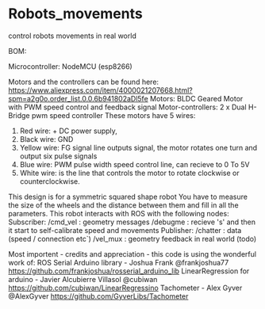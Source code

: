 # Robots_movements
control robots movements in real world

BOM:

Microcontroller: NodeMCU (esp8266)

Motors and the controllers can be found here: https://www.aliexpress.com/item/4000021207668.html?spm=a2g0o.order_list.0.0.6b941802aDl5fe
Motors: BLDC Geared Motor with PWM speed control and feedback signal
Motor-controllers: 2 x Dual H-Bridge pwm speed controller
These motors have 5 wires:
1. Red wire: + DC power supply, 
2. Black wire: GND
3. Yellow wire: FG signal line outputs signal, the motor rotates one turn and output six pulse signals
4. Blue wire: PWM pulse width speed control line, can recieve to 0 To 5V
5. White wire: is the line that controls the motor to rotate clockwise or counterclockwise. 

This design is for a symmetric squared shape robot
You have to measure the size of the wheels and the distance between them and fill in all the parameters.
This robot interacts with ROS with the following nodes:
  Subscriber:
    /cmd_vel : geometry messages
    /debugme : recieve 's' and then it start to self-calibrate speed and movements
  Publisher:
    /chatter : data (speed / connection etc`)
    /vel_mux : geometry feedback in real world (todo)
    
Most importent - credits and appreciation - this code is using the wonderful work of:
  ROS Serial Arduino library - Joshua Frank @frankjoshua77 https://github.com/frankjoshua/rosserial_arduino_lib
  LinearRegression for arduino - Javier Alcubierre Villasol @cubiwan https://github.com/cubiwan/LinearRegressino
  Tachometer - Alex Gyver @AlexGyver https://github.com/GyverLibs/Tachometer
